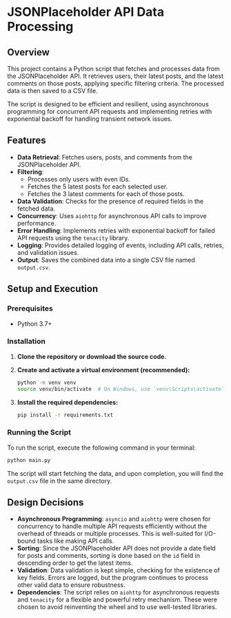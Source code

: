 # JSONPlaceholder API Data Processing

## Overview

This project contains a Python script that fetches and processes data from the JSONPlaceholder API. It retrieves users, their latest posts, and the latest comments on those posts, applying specific filtering criteria. The processed data is then saved to a CSV file.

The script is designed to be efficient and resilient, using asynchronous programming for concurrent API requests and implementing retries with exponential backoff for handling transient network issues.

## Features

- **Data Retrieval**: Fetches users, posts, and comments from the JSONPlaceholder API.
- **Filtering**:
    - Processes only users with even IDs.
    - Fetches the 5 latest posts for each selected user.
    - Fetches the 3 latest comments for each of those posts.
- **Data Validation**: Checks for the presence of required fields in the fetched data.
- **Concurrency**: Uses `aiohttp` for asynchronous API calls to improve performance.
- **Error Handling**: Implements retries with exponential backoff for failed API requests using the `tenacity` library.
- **Logging**: Provides detailed logging of events, including API calls, retries, and validation issues.
- **Output**: Saves the combined data into a single CSV file named `output.csv`.

## Setup and Execution

### Prerequisites

- Python 3.7+

### Installation

1.  **Clone the repository or download the source code.**

2.  **Create and activate a virtual environment (recommended):**

    ```bash
    python -m venv venv
    source venv/bin/activate  # On Windows, use `venv\Scripts\activate`
    ```

3.  **Install the required dependencies:**

    ```bash
    pip install -r requirements.txt
    ```

### Running the Script

To run the script, execute the following command in your terminal:

```bash
python main.py
```

The script will start fetching the data, and upon completion, you will find the `output.csv` file in the same directory.

## Design Decisions

- **Asynchronous Programming**: `asyncio` and `aiohttp` were chosen for concurrency to handle multiple API requests efficiently without the overhead of threads or multiple processes. This is well-suited for I/O-bound tasks like making API calls.
- **Sorting**: Since the JSONPlaceholder API does not provide a date field for posts and comments, sorting is done based on the `id` field in descending order to get the latest items.
- **Validation**: Data validation is kept simple, checking for the existence of key fields. Errors are logged, but the program continues to process other valid data to ensure robustness.
- **Dependencies**: The script relies on `aiohttp` for asynchronous requests and `tenacity` for a flexible and powerful retry mechanism. These were chosen to avoid reinventing the wheel and to use well-tested libraries.
